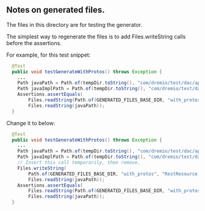 ## Notes on generated files.

The files in this directory are for testing the generator.

The simplest way to regenerate the files is to add Files.writeString calls before the assertions.

For example, for this test snippet:
```java
  @Test
  public void testGenerateWithProtos() throws Exception {
    ...
    Path javaPath = Path.of(tempDir.toString(), "com/dremio/test/dac/api", "RestResource.java");
    Path javaImplPath = Path.of(tempDir.toString(), "com/dremio/test/dac/api", "RestResourceImpl");
    Assertions.assertEquals(
        Files.readString(Path.of(GENERATED_FILES_BASE_DIR, "with_protos", "RestResource.java")),
        Files.readString(javaPath));
  }
```
Change it to below:
```java
  @Test
  public void testGenerateWithProtos() throws Exception {
    ...
    Path javaPath = Path.of(tempDir.toString(), "com/dremio/test/dac/api", "RestResource.java");
    Path javaImplPath = Path.of(tempDir.toString(), "com/dremio/test/dac/api", "RestResourceImpl");
    // Insert this call temporarily, then remove.
    Files.writeString(
        Path.of(GENERATED_FILES_BASE_DIR, "with_protos", "RestResource.java"),
        Files.readString(javaPath));
    Assertions.assertEquals(
        Files.readString(Path.of(GENERATED_FILES_BASE_DIR, "with_protos", "RestResource.java")),
        Files.readString(javaPath));
  }
```


